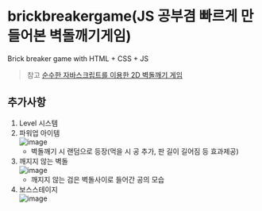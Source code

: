 # brickbreakergame(JS 공부겸 빠르게 만들어본 벽돌깨기게임)
Brick breaker game with HTML + CSS + JS

> 참고 [순수한 자바스크립트를 이용한 2D 벽돌깨기 게임](https://developer.mozilla.org/ko/docs/Games/Tutorials/2D_Breakout_game_pure_JavaScript)

## 추가사항
1. Level 시스템
   <br>
2. 파워업 아이템
   <br>
   ![image](https://github.com/user-attachments/assets/a9419ad8-aa98-4eb5-a830-d5fec4033ac1)
   + 벽돌깨기 시 랜덤으로 등장(먹을 시 공 추가, 판 길이 길어짐 등 효과제공)
3. 깨지지 않는 벽돌
   <br>
   ![image](https://github.com/user-attachments/assets/32bd1cb8-3ebe-4ca2-a0e5-6ebfd29f076b)
   + 깨지지 않는 검은 벽돌사이로 들어간 공의 모습
4. 보스스테이지
   <br>
   ![image](https://github.com/user-attachments/assets/95530e89-9b21-4917-9eb0-101bb1b30686)
